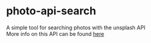 # photo-api-search
A simple tool for searching photos with the unsplash API  
More info on this API can be found [here](https://unsplash.com/documentation)
